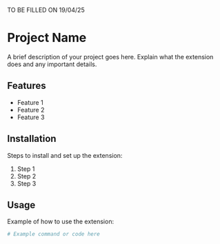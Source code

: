 TO BE FILLED ON 19/04/25

# Project Name

A brief description of your project goes here. Explain what the extension does and any important details.

## Features

- Feature 1
- Feature 2
- Feature 3

## Installation

Steps to install and set up the extension:

1. Step 1
2. Step 2
3. Step 3

## Usage

Example of how to use the extension:

```bash
# Example command or code here
